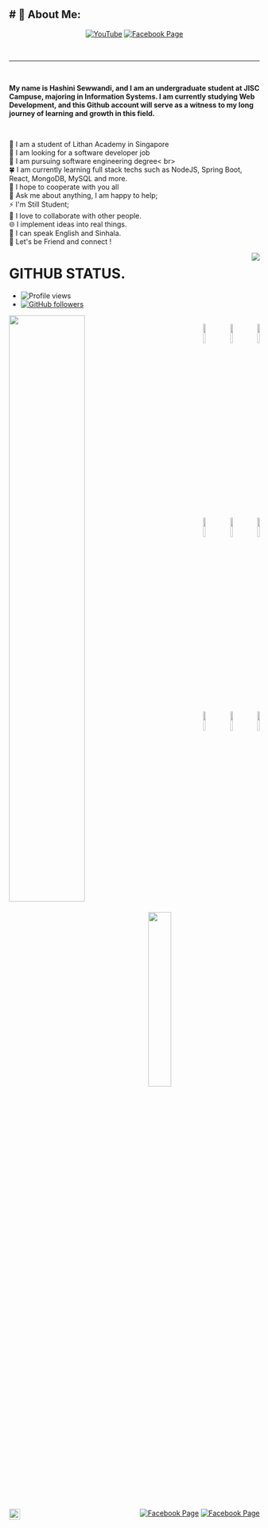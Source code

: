 
<h2># 💫 About Me: </h2>

<p align="center">
	<a href="https://www.youtube.com/watch?v=EH-WYh-WE2M"><img title="YouTube" src="https://img.shields.io/badge/YouTube-SL Hashini-red?style=for-the-badge&logo=Youtube"></a>
	<a href="https://www.facebook.com/hashi.wagarachchi/"><img title="Facebook Page" src="https://img.shields.io/badge/Facebook-black?style=for-the-badge&logo=Facebook"></a>
</p>

<br>
<!--rule -->
<hr style="height:2px;border-width:0;color:gray;background-color:gray">

&nbsp;

<p><b>
My name is Hashini Sewwandi, and I am an undergraduate student at JISC Campuse, majoring in Information Systems. I am currently studying Web Development, and this Github account will serve as a witness to my long journey of learning and growth in this field.
</b></p>
<br>
<p>
🔭 I am a student of Lithan Academy in Singapore<br>
🤝 I am looking for a software developer job <br>
🌱 I am pursuing software engineering degree< br><br>
🍀 I am currently learning full stack techs such as NodeJS, Spring Boot, React, MongoDB, MySQL and more.<br>
👯 I hope to cooperate with you all<br>
💬 Ask me about anything, I am happy to help;<br>
⚡️ I'm Still Student;<br>
🌟 I love to collaborate with other people.<br>
🌐 I implement ideas into real things.<br>
📖 I can speak English and Sinhala.<br>
💫 Let's be Friend and connect !<br>
</p>

<div align="right">
<img align="right" src="https://github.com/HashiniSewwandi/HashiniSewwandi/blob/main/Developer.gif"/>
</div>


# GITHUB STATUS.
- ![Profile views](https://gpvc.arturio.dev/HashiniSewwandi)
- [![GitHub followers](https://img.shields.io/github/followers/HashiniSewwandi.svg?style=social&label=Follow&maxAge=2592000)](https://github.com/HashiniSewwandi?tab=followers)

<p align="left">
<img width="55%" align="left" src="https://github-readme-stats.vercel.app/api?username=HashiniSewwandi&&show_icons=true&title_color=ffffff&icon_color=bb2acf&text_color=daf7dc&bg_color=151515">
</p>

<p align ="right">
  <br />  
  <code><img width="10%"  src="https://www.vectorlogo.zone/logos/git-scm/git-scm-ar21.svg"></code>
  <code><img width="10%"  src="https://www.vectorlogo.zone/logos/php/php-vertical.svg"></code>
  <code><img width="10%"  src="https://www.vectorlogo.zone/logos/w3_html5/w3_html5-ar21.svg"></code>
  <br />
  <code><img width="10%"  src="https://www.vectorlogo.zone/logos/mysql/mysql-ar21.svg"></code>
  <code><img width="10%"  src="https://www.vectorlogo.zone/logos/sqlite/sqlite-ar21.svg"></code>
  <code><img width="10%"  src="https://www.vectorlogo.zone/logos/firebase/firebase-ar21.svg"></code>
  <br />
  <code><img width="10%"  src="https://www.vectorlogo.zone/logos/json/json-ar21.svg"></code>
  <code><img width="10%"  src="https://www.vectorlogo.zone/logos/github/github-ar21.svg"></code>
  <code><img width="10%"  src="https://www.vectorlogo.zone/logos/gitlab/gitlab-ar21.svg"></code>
  <br>
</p>  


<p align="left">
  <img src="https://i.pinimg.com/originals/57/dd/7b/57dd7be982ce9049be3dc1ddacc100cb.gif" width="30%">
</p>
<br>
<div align="right">
<a href="https://github.com/HashiniSewwandi">
  <img align="left" alt="HashiniSewwandi's Github" width="22px" src="https://cdn.jsdelivr.net/npm/simple-icons@v3/icons/github.svg" />
</a>
<a href="https://www.facebook.com/hashi.wagarachchi/"><img title="Facebook Page" src="https://img.shields.io/badge/Facebook-black?style=for-the-badge&logo=Facebook"></a>
<a href="https://www.facebook.com/hashi.wagarachchi/"><img title="Facebook Page" src="https://img.shields.io/badge/Facebook-black?style=for-the-badge&logo=Facebook"></a>
</div>

